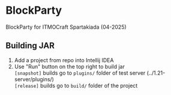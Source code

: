 # BlockParty
BlockParty for ITMOCraft Spartakiada (04-2025)

## Building JAR

1. Add a project from repo into Intellij IDEA
2. Use "Run" button on the top right to build jar\
`[snapshot]` builds go to `plugins/` folder of test server (../1.21-server/plugins/)\
`[release]` builds go to `build/` folder of the project
